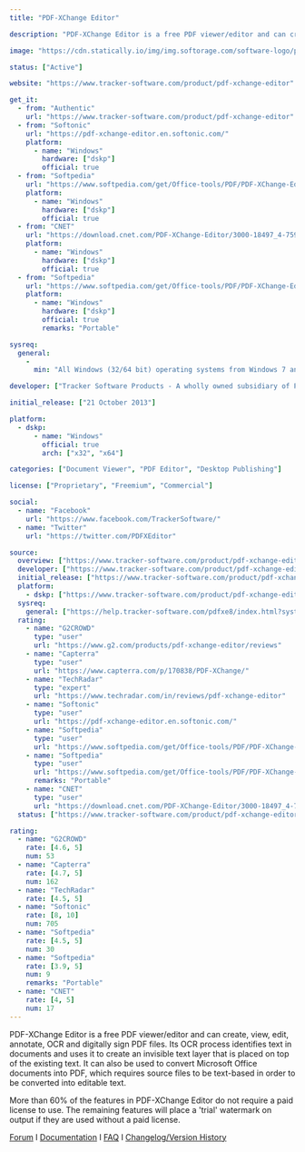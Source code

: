 ```yaml
---
title: "PDF-XChange Editor"

description: "PDF-XChange Editor is a free PDF viewer/editor and can create, view, edit, annotate, OCR and digitally sign PDF files"

image: "https://cdn.statically.io/img/img.softorage.com/software-logo/pdf-xchange-editor.png?h=64"

status: ["Active"]

website: "https://www.tracker-software.com/product/pdf-xchange-editor"

get_it:
  - from: "Authentic"
    url: "https://www.tracker-software.com/product/pdf-xchange-editor"
  - from: "Softonic"
    url: "https://pdf-xchange-editor.en.softonic.com/"
    platform:
      - name: "Windows"
        hardware: ["dskp"]
        official: true
  - from: "Softpedia"
    url: "https://www.softpedia.com/get/Office-tools/PDF/PDF-XChange-Editor.shtml"
    platform:
      - name: "Windows"
        hardware: ["dskp"]
        official: true
  - from: "CNET"
    url: "https://download.cnet.com/PDF-XChange-Editor/3000-18497_4-75935420.html"
    platform:
      - name: "Windows"
        hardware: ["dskp"]
        official: true
  - from: "Softpedia"
    url: "https://www.softpedia.com/get/Office-tools/PDF/PDF-XChange-Editor-Portable.shtml"
    platform:
      - name: "Windows"
        hardware: ["dskp"]
        official: true
        remarks: "Portable"

sysreq:
  general:
    -
      min: "All Windows (32/64 bit) operating systems from Windows 7 and later"

developer: ["Tracker Software Products - A wholly owned subsidiary of PDF-XChange Co Ltd"]

initial_release: ["21 October 2013"]

platform:
  - dskp:
      - name: "Windows"
        official: true
        arch: ["x32", "x64"]

categories: ["Document Viewer", "PDF Editor", "Desktop Publishing"]

license: ["Proprietary", "Freemium", "Commercial"]

social:
  - name: "Facebook"
    url: "https://www.facebook.com/TrackerSoftware/"
  - name: "Twitter"
    url: "https://twitter.com/PDFXEditor"

source:
  overview: ["https://www.tracker-software.com/product/pdf-xchange-editor"]
  developer: ["https://www.tracker-software.com/product/pdf-xchange-editor"]
  initial_release: ["https://www.tracker-software.com/product/pdf-xchange-editor/history#changes-3.0.305.0"]
  platform:
    - dskp: ["https://www.tracker-software.com/product/pdf-xchange-editor"]
  sysreq:
    general: ["https://help.tracker-software.com/pdfxe8/index.html?system-requirements_edpub.html"]
  rating:
    - name: "G2CROWD"
      type: "user"
      url: "https://www.g2.com/products/pdf-xchange-editor/reviews"
    - name: "Capterra"
      type: "user"
      url: "https://www.capterra.com/p/170838/PDF-XChange/"
    - name: "TechRadar"
      type: "expert"
      url: "https://www.techradar.com/in/reviews/pdf-xchange-editor"
    - name: "Softonic"
      type: "user"
      url: "https://pdf-xchange-editor.en.softonic.com/"
    - name: "Softpedia"
      type: "user"
      url: "https://www.softpedia.com/get/Office-tools/PDF/PDF-XChange-Editor.shtml"
    - name: "Softpedia"
      type: "user"
      url: "https://www.softpedia.com/get/Office-tools/PDF/PDF-XChange-Editor-Portable.shtml"
      remarks: "Portable"
    - name: "CNET"
      type: "user"
      url: "https://download.cnet.com/PDF-XChange-Editor/3000-18497_4-75935420.html"
  status: ["https://www.tracker-software.com/product/pdf-xchange-editor/history"]

rating:
  - name: "G2CROWD"
    rate: [4.6, 5]
    num: 53
  - name: "Capterra"
    rate: [4.7, 5]
    num: 162
  - name: "TechRadar"
    rate: [4.5, 5]
  - name: "Softonic"
    rate: [8, 10]
    num: 705
  - name: "Softpedia"
    rate: [4.5, 5]
    num: 30
  - name: "Softpedia"
    rate: [3.9, 5]
    num: 9
    remarks: "Portable"
  - name: "CNET"
    rate: [4, 5]
    num: 17
---
```

  PDF-XChange Editor is a free PDF viewer/editor and can create, view, edit, annotate, OCR and digitally sign PDF files. Its OCR process identifies text in documents and uses it to create an invisible text layer that is placed on top of the existing text. It can also be used to convert Microsoft Office documents into PDF, which requires source files to be text-based in order to be converted into editable text.
  
  More than 60% of the features in PDF-XChange Editor do not require a paid license to use. The remaining features will place a 'trial' watermark on output if they are used without a paid license.
  
  [Forum](https://forum.tracker-software.com/viewforum.php?f=62&sid=da67547539c509e8616622c382b13bcc)  I  [Documentation](https://help.tracker-software.com/pdfxe8/)  I  [FAQ](https://forum.tracker-software.com/viewforum.php?f=29&sid=da67547539c509e8616622c382b13bcc)  I  [Changelog/Version History](https://www.tracker-software.com/product/pdf-xchange-editor/history)